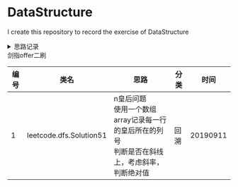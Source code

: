 # DataStructure
I create this repository to record the exercise of DataStructure
<details>
<summary>思路记录</summary>
  
|编号 |类名|思路|分类|时间|备注|
|-----|----|----|---|----|---|
|1|leetcode\.dfs\.Solution51|n皇后问题<br>使用一个数组array记录每一行的皇后所在的列号<br>判断是否在斜线上，考虑斜率，判断绝对值|回溯|20190911|<font color=#008000 >绿色</font>|
  
</details>

<summary>剑指offer二刷</summary>
  
|编号 |类名|思路|分类|时间|
|-----|----|----|---|----|
|1|leetcode\.dfs\.Solution51|n皇后问题<br>使用一个数组array记录每一行的皇后所在的列号<br>判断是否在斜线上，考虑斜率，判断绝对值|回溯|20190911|
  
</details>

